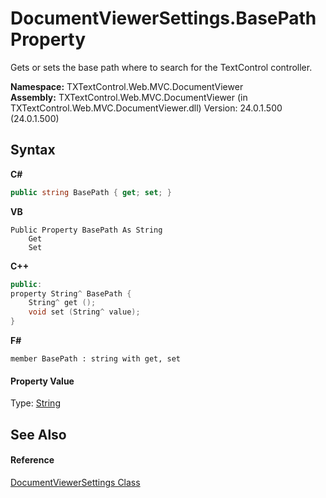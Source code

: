 # DocumentViewerSettings.BasePath Property 
 

Gets or sets the base path where to search for the TextControl controller.

**Namespace:**&nbsp;TXTextControl.Web.MVC.DocumentViewer<br />**Assembly:**&nbsp;TXTextControl.Web.MVC.DocumentViewer (in TXTextControl.Web.MVC.DocumentViewer.dll) Version: 24.0.1.500 (24.0.1.500)

## Syntax

**C#**<br />
``` C#
public string BasePath { get; set; }
```

**VB**<br />
``` VB
Public Property BasePath As String
	Get
	Set
```

**C++**<br />
``` C++
public:
property String^ BasePath {
	String^ get ();
	void set (String^ value);
}
```

**F#**<br />
``` F#
member BasePath : string with get, set

```


#### Property Value
Type: <a href="http://msdn2.microsoft.com/en-us/library/s1wwdcbf" target="_blank">String</a>

## See Also


#### Reference
<a href="DocumentViewerSettings.md">DocumentViewerSettings Class</a>
